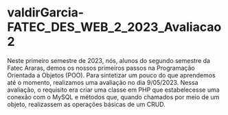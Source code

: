 # valdirGarcia-FATEC_DES_WEB_2_2023_Avaliacao2

Neste primeiro semestre de 2023, nós, alunos do segundo semestre da Fatec Araras, demos os nossos primeiros passos na Programação Orientada a Objetos (POO). Para sintetizar um pouco do que aprendemos até o momento, realizamos uma avaliação no dia 9/05/2023. Nessa avaliação, o requisito era criar uma classe em PHP que estabelecesse uma conexão com o MySQL e métodos que, quando chamados por meio de um objeto, realizassem as operações básicas de um CRUD.
